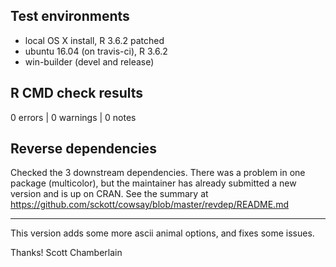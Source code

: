 ## Test environments

* local OS X install, R 3.6.2 patched
* ubuntu 16.04 (on travis-ci), R 3.6.2
* win-builder (devel and release)

## R CMD check results

0 errors | 0 warnings | 0 notes

## Reverse dependencies

Checked the 3 downstream dependencies. There was a problem in one package (multicolor), but the maintainer has already submitted a new version and is up on CRAN. See the summary at <https://github.com/sckott/cowsay/blob/master/revdep/README.md>

---

This version adds some more ascii animal options, and fixes some issues.

Thanks! 
Scott Chamberlain
